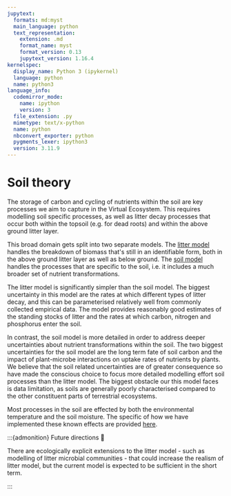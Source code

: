 ```yaml
---
jupytext:
  formats: md:myst
  main_language: python
  text_representation:
    extension: .md
    format_name: myst
    format_version: 0.13
    jupytext_version: 1.16.4
kernelspec:
  display_name: Python 3 (ipykernel)
  language: python
  name: python3
language_info:
  codemirror_mode:
    name: ipython
    version: 3
  file_extension: .py
  mimetype: text/x-python
  name: python
  nbconvert_exporter: python
  pygments_lexer: ipython3
  version: 3.11.9
---
```


# Soil theory

The storage of carbon and cycling of nutrients within the soil are key processes we aim
to capture in the Virtual Ecosystem. This requires modelling soil specific processes, as
well as litter decay processes that occur both within the topsoil (e.g. for dead roots)
and within the above ground litter layer.

This broad domain gets split into two separate models. The [litter
model](./litter_theory.md) handles the breakdown of biomass that's still in an
identifiable form, both in the above ground litter layer as well as below ground. The
[soil model](./soil_theory.md) handles the processes that are specific to the soil,
i.e. it includes a much broader set of nutrient transformations.

The litter model is significantly simpler than the soil model. The biggest uncertainty
in this model are the rates at which different types of litter decay, and this can be
parameterised relatively well from commonly collected empirical data. The model
provides reasonably good estimates of the standing stocks of litter and the rates at
which carbon, nitrogen and phosphorus enter the soil.

In contrast, the soil model is more detailed in order to address deeper uncertainties
about nutrient transformations within the soil. The two biggest uncertainties for the
soil model are the long term fate of soil carbon and the impact of plant-microbe
interactions on uptake rates of nutrients by plants. We believe that the soil related
uncertainties are of greater consequence so have made the conscious choice to focus more
detailed modelling effort soil processes than the litter model. The biggest obstacle our
this model faces is data limitation, as soils are generally poorly characterised
compared to the other constituent parts of terrestrial ecosystems.

Most processes in the soil are effected by both the environmental temperature and the
soil moisture. The specific of how we have implemented these known effects are provided
[here](./environmental_links.md).

:::{admonition} Future directions :telescope:

There are ecologically explicit extensions to the litter model - such as
modelling of litter microbial communities - that could increase the realism of
litter model, but the current model is expected to be sufficient in the short term.

:::

